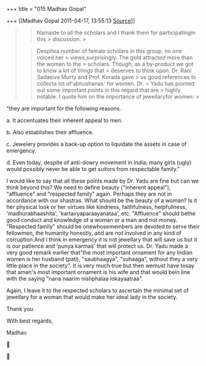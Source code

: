 +++
title = "015 Madhav Gopal"

+++
[[Madhav Gopal	2011-04-17, 13:55:13 [Source](https://groups.google.com/g/bvparishat/c/aLRUnHn4-c8)]]



  
  

> 
> > Namaste to all the scholars and I thank them for participatingin this > discussion. >
> 
> > 
> > 
> > 
> > 
> > Despitea number of female scholars in this group, no one voiced her > views,surprisingly. The gold attracted more than the women to the > scholars. Though, as a by-product we got to know a lot of things that > deserves to think upon. Dr. Rani Sadasiva Murty and Prof. Korada gave > us good references to collecta lot of'abhushanas' for women. Dr. > Yadu has pointed out some important points in this regard that are > highly notable. I quote him on the importance of jewellaryfor women: >
> 



"they are important for the following reasons.



a. It accentuates their inherent appeal to men.



b. Also establishes their affluence.



c. Jewelery provides a back-up option to liquidate the assets in case of emergency.



d. Even today, despite of anti-dowry movement in India; many girls (ugly) would possibly never be able to get suitors from respectable family."



 I would like to say that all these points made by Dr. Yadu are fine but can we think beyond this? We need to define beauty ("inherent appeal"), "affluence" and "respected family" again. Perhaps they are not in accordance with our shastras. What should be the beauty of a woman? Is it her physical look or her virtues like kindness, faithfulness, helpfullness, 'madhurabhaashita', 'kartavyaparaayanataa', etc. "Affluence" should bethe good conduct and knowledge of a woman or a man and not money. "Respected family" should be onewhosemembers are devoted to serve their fellowmen, the humanity honestly, and are not involved in any kind of corruption.And I think in emergency it is not jewellary that will save us but it is our patience and 'punya karmas' that will protect us. Dr. Yadu made a very good remark earlier that"the most important ornament for any Indian women is her husband (pati), "saubhaagya", "suhaaga", without they a very little place in the society". It is very much true but then wemust have tosay that aman's most important ornament is his wife and that would bein line with the saying "nana naarim nishphalaa lokayaatraa". 



Again, I leave it to the respected scholars to ascertain the minimal set of jewellary for a woman that would make her ideal lady in the society.



Thank you.



With best regards,

Madhav





